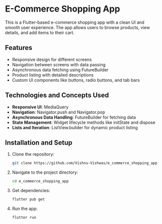 # E-Commerce Shopping App

This is a Flutter-based e-commerce shopping app with a clean UI and smooth user experience. The app allows users to browse products, view details, and add items to their cart.

## Features

- Responsive design for different screens
- Navigation between screens with data passing
- Asynchronous data fetching using FutureBuilder
- Product listing with detailed descriptions
- Custom UI components like buttons, radio buttons, and tab bars

## Technologies and Concepts Used

- **Responsive UI**: MediaQuery
- **Navigation**: Navigator.push and Navigator.pop
- **Asynchronous Data Handling**: FutureBuilder for fetching data
- **State Management**: Widget lifecycle methods like initState and dispose
- **Lists and Iteration**: ListView.builder for dynamic product listing

## Installation and Setup

1. Clone the repository:
   ```bash
   git clone https://github.com/Vishnu-Vishwas/e_commerce_shopping_app.git
   ```
2. Navigate to the project directory:
   ```bash
   cd e_commerce_shopping_app
   ```
3. Get dependencies:
   ```bash
   flutter pub get
   ```
4. Run the app:
   ```bash
   flutter run
   ```
